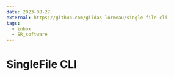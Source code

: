 ```yaml
---
date: 2023-08-27
external: https://github.com/gildas-lormeau/single-file-cli
tags:
  - inbox
  - SR_software
---
```


# SingleFile CLI


